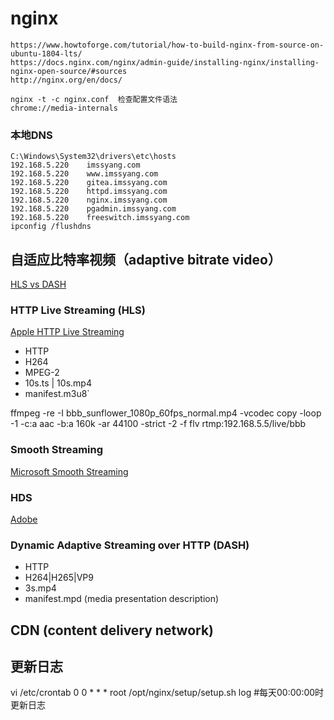 # nginx

```
https://www.howtoforge.com/tutorial/how-to-build-nginx-from-source-on-ubuntu-1804-lts/
https://docs.nginx.com/nginx/admin-guide/installing-nginx/installing-nginx-open-source/#sources
http://nginx.org/en/docs/

nginx -t -c nginx.conf  检查配置文件语法
chrome://media-internals
```

### 本地DNS

```
C:\Windows\System32\drivers\etc\hosts
192.168.5.220    imssyang.com
192.168.5.220    www.imssyang.com
192.168.5.220    gitea.imssyang.com
192.168.5.220    httpd.imssyang.com
192.168.5.220    nginx.imssyang.com
192.168.5.220    pgadmin.imssyang.com
192.168.5.220    freeswitch.imssyang.com
ipconfig /flushdns
```

## 自适应比特率视频（adaptive bitrate video）

[HLS vs DASH](https://www.vidbeo.com/blog/hls-vs-dash)

### HTTP Live Streaming (HLS)

[Apple HTTP Live Streaming](https://developer.apple.com/streaming)

- HTTP 
- H264 
- MPEG-2 
- 10s.ts | 10s.mp4
- manifest.m3u8`

ffmpeg -re -I bbb_sunflower_1080p_60fps_normal.mp4 -vcodec copy -loop -1 -c:a aac -b:a 160k -ar 44100 -strict -2 -f flv rtmp:192.168.5.5/live/bbb

### Smooth Streaming

[Microsoft Smooth Streaming](#)

### HDS 

[Adobe](#)

### Dynamic Adaptive Streaming over HTTP (DASH)

- HTTP
- H264|H265|VP9
- 3s.mp4
- manifest.mpd (media presentation description)

## CDN (content delivery network)


## 更新日志
vi /etc/crontab
   0 0     * * *   root    /opt/nginx/setup/setup.sh log   #每天00:00:00时更新日志

